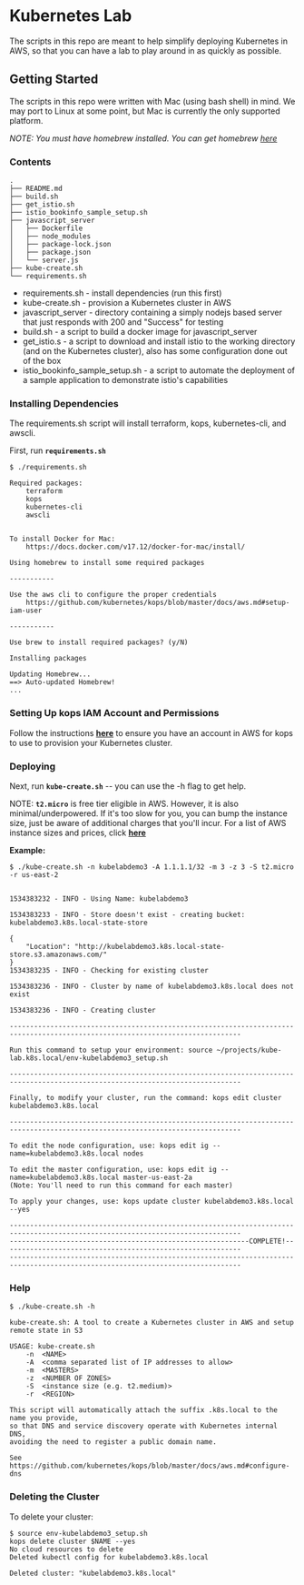 # Kubernetes Lab

The scripts in this repo are meant to help simplify deploying Kubernetes in AWS, so that you can have a lab to play around in as quickly as possible.

## Getting Started

The scripts in this repo were written with Mac (using bash shell) in mind. We may port to Linux at some point, but Mac is currently the only supported platform.

_NOTE: You must have homebrew installed. You can get homebrew [here](https://docs.brew.sh/Installation)_

### Contents

```shell
.
├── README.md
├── build.sh
├── get_istio.sh
├── istio_bookinfo_sample_setup.sh
├── javascript_server
│   ├── Dockerfile
│   ├── node_modules
│   ├── package-lock.json
│   ├── package.json
│   └── server.js
├── kube-create.sh
└── requirements.sh
```

- requirements.sh - install dependencies (run this first)
- kube-create.sh - provision a Kubernetes cluster in AWS
- javascript_server - directory containing a simply nodejs based server that just responds with 200 and "Success" for testing
- build.sh - a script to build a docker image for javascript_server
- get_istio.s - a script to download and install istio to the working directory (and on the Kubernetes cluster), also has some configuration done out of the box
- istio_bookinfo_sample_setup.sh - a script to automate the deployment of a sample application to demonstrate istio's capabilities

### Installing Dependencies

The requirements.sh script will install terraform, kops, kubernetes-cli, and awscli.

First, run **`requirements.sh`**

```shell
$ ./requirements.sh

Required packages:
	terraform
	kops
	kubernetes-cli
	awscli


To install Docker for Mac:
	https://docs.docker.com/v17.12/docker-for-mac/install/

Using homebrew to install some required packages

-----------

Use the aws cli to configure the proper credentials
	https://github.com/kubernetes/kops/blob/master/docs/aws.md#setup-iam-user

-----------

Use brew to install required packages? (y/N)

Installing packages

Updating Homebrew...
==> Auto-updated Homebrew!
...
```

### Setting Up kops IAM Account and Permissions

Follow the instructions **[here](https://github.com/kubernetes/kops/blob/master/docs/aws.md#setup-iam-user)** to ensure you have an account in AWS for kops to use to provision your Kubernetes cluster.

### Deploying

Next, run **`kube-create.sh`** -- you can use the -h flag to get help.

NOTE: **`t2.micro`** is free tier eligible in AWS. However, it is also minimal/underpowered. If it's too slow for you, you can bump the instance size, just be aware of additional charges that you'll incur. For a list of AWS instance sizes and prices, click **[here](https://aws.amazon.com/ec2/pricing/on-demand/)**

**Example:**

```shell
$ ./kube-create.sh -n kubelabdemo3 -A 1.1.1.1/32 -m 3 -z 3 -S t2.micro -r us-east-2


1534383232 - INFO - Using Name: kubelabdemo3

1534383233 - INFO - Store doesn't exist - creating bucket: kubelabdemo3.k8s.local-state-store

{
    "Location": "http://kubelabdemo3.k8s.local-state-store.s3.amazonaws.com/"
}
1534383235 - INFO - Checking for existing cluster

1534383236 - INFO - Cluster by name of kubelabdemo3.k8s.local does not exist

1534383236 - INFO - Creating cluster

-------------------------------------------------------------------------------------------------------------------------------

Run this command to setup your environment: source ~/projects/kube-lab.k8s.local/env-kubelabdemo3_setup.sh

-------------------------------------------------------------------------------------------------------------------------------

Finally, to modify your cluster, run the command: kops edit cluster kubelabdemo3.k8s.local

-------------------------------------------------------------------------------------------------------------------------------

To edit the node configuration, use: kops edit ig --name=kubelabdemo3.k8s.local nodes

To edit the master configuration, use: kops edit ig --name=kubelabdemo3.k8s.local master-us-east-2a
(Note: You'll need to run this command for each master)

To apply your changes, use: kops update cluster kubelabdemo3.k8s.local --yes

-------------------------------------------------------------------------------------------------------------------------------
-----------------------------------------------------------COMPLETE!-----------------------------------------------------------
-------------------------------------------------------------------------------------------------------------------------------
```

### Help

```shell
$ ./kube-create.sh -h

kube-create.sh: A tool to create a Kubernetes cluster in AWS and setup remote state in S3

USAGE: kube-create.sh
	-n	<NAME>
	-A	<comma separated list of IP addresses to allow>
	-m	<MASTERS>
	-z	<NUMBER OF ZONES>
	-S	<instance size (e.g. t2.medium)>
	-r	<REGION>

This script will automatically attach the suffix .k8s.local to the name you provide,
so that DNS and service discovery operate with Kubernetes internal DNS,
avoiding the need to register a public domain name.

See https://github.com/kubernetes/kops/blob/master/docs/aws.md#configure-dns
```

### Deleting the Cluster

To delete your cluster:

```shell
$ source env-kubelabdemo3_setup.sh
kops delete cluster $NAME --yes
No cloud resources to delete
Deleted kubectl config for kubelabdemo3.k8s.local

Deleted cluster: "kubelabdemo3.k8s.local"
```

